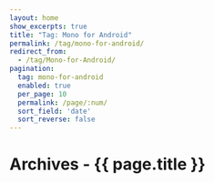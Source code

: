 ```yaml
---
layout: home
show_excerpts: true
title: "Tag: Mono for Android"
permalink: /tag/mono-for-android/
redirect_from:
  - /tag/Mono-for-Android/
pagination:
  tag: mono-for-android
  enabled: true
  per_page: 10
  permalink: /page/:num/
  sort_field: 'date'
  sort_reverse: false
---
```


<h1>Archives - {{ page.title }}</h1>
